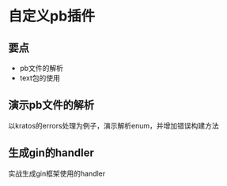 # 自定义pb插件

## 要点

* pb文件的解析
* text包的使用

## 演示pb文件的解析

以kratos的errors处理为例子，演示解析enum，并增加错误构建方法

## 生成gin的handler

实战生成gin框架使用的handler